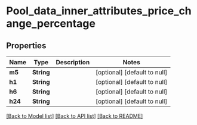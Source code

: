 # Pool_data_inner_attributes_price_change_percentage
## Properties

| Name | Type | Description | Notes |
|------------ | ------------- | ------------- | -------------|
| **m5** | **String** |  | [optional] [default to null] |
| **h1** | **String** |  | [optional] [default to null] |
| **h6** | **String** |  | [optional] [default to null] |
| **h24** | **String** |  | [optional] [default to null] |

[[Back to Model list]](../README.md#documentation-for-models) [[Back to API list]](../README.md#documentation-for-api-endpoints) [[Back to README]](../README.md)

